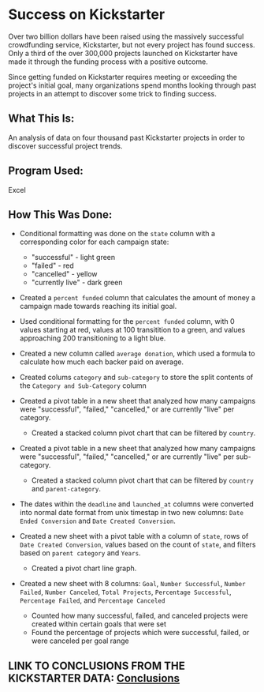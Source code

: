 # Success on Kickstarter

Over two billion dollars have been raised using the massively successful crowdfunding service, Kickstarter, but not every project has found success. Only a third of the over 300,000 projects launched on Kickstarter have made it through the funding process with a positive outcome.

Since getting funded on Kickstarter requires meeting or exceeding the project's initial goal, many organizations spend months looking through past projects in an attempt to discover some trick to finding success.

## What This Is:

An analysis of data on four thousand past Kickstarter projects in order to discover successful project trends.

## Program Used:

Excel

## How This Was Done:

* Conditional formatting was done on the `state` column with a corresponding color for each campaign state:
    * "successful" - light green
    * "failed" - red
    * "cancelled" - yellow
    * "currently live" - dark green

* Created a `percent funded` column that calculates the amount of money a campaign made towards reaching its initial goal.

* Used conditional formatting for the `percent funded` column, with 0 values starting at red, values at 100 transitition to a green, and values approaching 200 transitioning to a light blue.

* Created a new column called `average donation`, which used a formula to calculate how much each backer paid on average.

* Created colums `category` and `sub-category` to store the split contents of the `Category and Sub-Category` column 

* Created a  pivot table in a new sheet that analyzed how many campaigns were "successful", "failed," "cancelled," or are currently "live" per category. 
    * Created a stacked column pivot chart that can be filtered by `country`.

* Created a  pivot table in a new sheet that analyzed how many campaigns were "successful", "failed," "cancelled," or are currently "live" per sub-category. 
    * Created a stacked column pivot chart that can be filtered by `country` and `parent-category`.

* The dates within the `deadline` and `launched_at` columns were converted into normal date format from unix timestap in two new columns: `Date Ended Conversion` and `Date Created Conversion`. 

* Created a new sheet with a pivot table with a column of `state`, rows of `Date Created Conversion`, values based on the count of `state`, and filters based on `parent category` and `Years`.
    * Created a pivot chart line graph.

* Created a new sheet with 8 columns: `Goal`, `Number Successful`, `Number Failed`, `Number Canceled`, `Total Projects`, `Percentage Successful`, `Percentage Failed`, and `Percentage Canceled`
    * Counted how many successful, failed, and canceled projects were created within certain goals that were set
    * Found the percentage of projects which were successful, failed, or were canceled per goal range


## LINK TO CONCLUSIONS FROM THE KICKSTARTER DATA: [Conclusions](Conclusions.txt)


